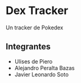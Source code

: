 Dex Tracker
===

Un tracker de Pokedex

## Integrantes
* Ulises de Piero
* Alejandro Peralta Bazas
* Javier Leonardo Soto
